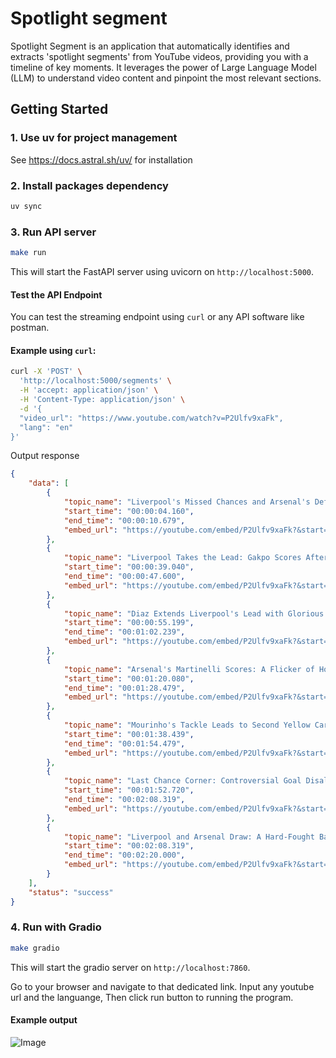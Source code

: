 
# Spotlight segment

Spotlight Segment is an application that automatically identifies and extracts 'spotlight segments' from YouTube videos, providing you with a timeline of key moments. It leverages the power of Large Language Model (LLM) to understand video content and pinpoint the most relevant sections.


## Getting Started

### 1. Use uv for project management 

See https://docs.astral.sh/uv/ for installation


### 2. Install packages dependency

```bash
uv sync
```

### 3. Run API server
```bash
make run
```
This will start the FastAPI server using uvicorn on `http://localhost:5000`.

#### Test the API Endpoint

You can test the streaming endpoint using `curl`  or any API software like postman.

#### Example using `curl`:
```bash
curl -X 'POST' \
  'http://localhost:5000/segments' \
  -H 'accept: application/json' \
  -H 'Content-Type: application/json' \
  -d '{
  "video_url": "https://www.youtube.com/watch?v=P2Ulfv9xaFk",
  "lang": "en"
}'
```

Output response
```json
{
    "data": [
        {
            "topic_name": "Liverpool's Missed Chances and Arsenal's Defensive Block",
            "start_time": "00:00:04.160",
            "end_time": "00:00:10.679",
            "embed_url": "https://youtube.com/embed/P2Ulfv9xaFk?&start=4&end=10&autoplay=1"
        },
        {
            "topic_name": "Liverpool Takes the Lead: Gakpo Scores After Missed Chance",
            "start_time": "00:00:39.040",
            "end_time": "00:00:47.600",
            "embed_url": "https://youtube.com/embed/P2Ulfv9xaFk?&start=39&end=47&autoplay=1"
        },
        {
            "topic_name": "Diaz Extends Liverpool's Lead with Glorious Goal",
            "start_time": "00:00:55.199",
            "end_time": "00:01:02.239",
            "embed_url": "https://youtube.com/embed/P2Ulfv9xaFk?&start=55&end=62&autoplay=1"
        },
        {
            "topic_name": "Arsenal's Martinelli Scores: A Flicker of Hope",
            "start_time": "00:01:20.080",
            "end_time": "00:01:28.479",
            "embed_url": "https://youtube.com/embed/P2Ulfv9xaFk?&start=80&end=88&autoplay=1"
        },
        {
            "topic_name": "Mourinho's Tackle Leads to Second Yellow Card",
            "start_time": "00:01:38.439",
            "end_time": "00:01:54.479",
            "embed_url": "https://youtube.com/embed/P2Ulfv9xaFk?&start=98&end=114&autoplay=1"
        },
        {
            "topic_name": "Last Chance Corner: Controversial Goal Disallowed",
            "start_time": "00:01:52.720",
            "end_time": "00:02:08.319",
            "embed_url": "https://youtube.com/embed/P2Ulfv9xaFk?&start=112&end=128&autoplay=1"
        },
        {
            "topic_name": "Liverpool and Arsenal Draw: A Hard-Fought Battle",
            "start_time": "00:02:08.319",
            "end_time": "00:02:20.000",
            "embed_url": "https://youtube.com/embed/P2Ulfv9xaFk?&start=128&end=140&autoplay=1"
        }
    ],
    "status": "success"
}
```


### 4. Run with Gradio
```bash
make gradio
```
This will start the gradio server on `http://localhost:7860`.

Go to your browser and navigate to that dedicated link. Input any youtube url and the languange, Then click run button to running the program. 

#### Example output
![Image](https://github.com/user-attachments/assets/1fd08a9a-8a81-4837-b8d3-ae8ddbfd14f1)

